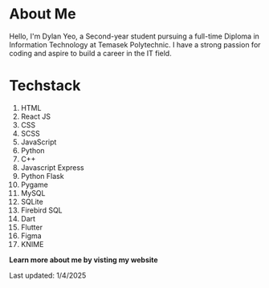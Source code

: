 # About Me 
Hello, I'm Dylan Yeo, a Second-year student pursuing a full-time Diploma in Information Technology at Temasek Polytechnic.
I have a strong passion for coding and aspire to build a career in the IT field.

# Techstack 
1. HTML
2. React JS
3. CSS
4. SCSS
5. JavaScript
6. Python
7. C++
8. Javascript Express
9. Python Flask
10. Pygame
11. MySQL
12. SQLite
13. Firebird SQL
14. Dart
15. Flutter
16. Figma
17. KNIME

<b>Learn more about me by visting my website</b>

<footer>Last updated: 1/4/2025</footer>